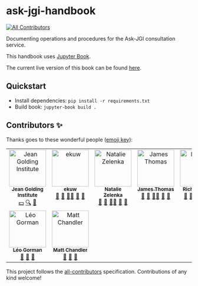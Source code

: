 # ask-jgi-handbook
<!-- ALL-CONTRIBUTORS-BADGE:START - Do not remove or modify this section -->
[![All Contributors](https://img.shields.io/badge/all_contributors-7-orange.svg?style=flat-square)](#contributors-)
<!-- ALL-CONTRIBUTORS-BADGE:END -->
Documenting operations and procedures for the Ask-JGI consultation service.

This handbook uses [Jupyter Book](http://jupyterbook.org/).

The current live version of this book can be found [here](https://jgibristol.github.io/ask-jgi-handbook/pages/intro.html).

## Quickstart 

* Install dependencies: `pip install -r requirements.txt`
* Build book: `jupyter-book build .`

## Contributors ✨

Thanks goes to these wonderful people ([emoji key](https://allcontributors.org/docs/en/emoji-key)):

<!-- ALL-CONTRIBUTORS-LIST:START - Do not remove or modify this section -->
<!-- prettier-ignore-start -->
<!-- markdownlint-disable -->
<table>
  <tbody>
    <tr>
      <td align="center" valign="top" width="20%"><a href="https://www.bristol.ac.uk/golding/"><img src="https://avatars.githubusercontent.com/u/45198316?v=4?s=100" width="100px;" alt="Jean Golding Institute"/><br /><sub><b>Jean Golding Institute</b></sub></a><br /><a href="#financial-jgibristol" title="Financial">💵</a> <a href="#fundingFinding-jgibristol" title="Funding Finding">🔍</a> <a href="#ideas-jgibristol" title="Ideas, Planning, & Feedback">🤔</a></td>
      <td align="center" valign="top" width="20%"><a href="https://github.com/ekuw"><img src="https://avatars.githubusercontent.com/u/76116294?v=4?s=100" width="100px;" alt="ekuw"/><br /><sub><b>ekuw</b></sub></a><br /><a href="#ideas-ekuw" title="Ideas, Planning, & Feedback">🤔</a> <a href="https://github.com/JGIBristol/ask-jgi-handbook/commits?author=ekuw" title="Documentation">📖</a> <a href="#mentoring-ekuw" title="Mentoring">🧑‍🏫</a> <a href="#projectManagement-ekuw" title="Project Management">📆</a> <a href="#maintenance-ekuw" title="Maintenance">🚧</a></td>
      <td align="center" valign="top" width="20%"><a href="https://github.com/NatalieZelenka"><img src="https://avatars.githubusercontent.com/u/17617308?v=4?s=100" width="100px;" alt="Natalie Zelenka"/><br /><sub><b>Natalie Zelenka</b></sub></a><br /><a href="#ideas-NatalieZelenka" title="Ideas, Planning, & Feedback">🤔</a> <a href="https://github.com/JGIBristol/ask-jgi-handbook/commits?author=NatalieZelenka" title="Documentation">📖</a> <a href="#mentoring-NatalieZelenka" title="Mentoring">🧑‍🏫</a> <a href="#projectManagement-NatalieZelenka" title="Project Management">📆</a> <a href="#maintenance-NatalieZelenka" title="Maintenance">🚧</a></td>
      <td align="center" valign="top" width="20%"><a href="https://github.com/jatonline"><img src="https://avatars.githubusercontent.com/u/48878399?v=4?s=100" width="100px;" alt="James Thomas"/><br /><sub><b>James Thomas</b></sub></a><br /><a href="#ideas-jatonline" title="Ideas, Planning, & Feedback">🤔</a> <a href="https://github.com/JGIBristol/ask-jgi-handbook/commits?author=jatonline" title="Documentation">📖</a> <a href="#mentoring-jatonline" title="Mentoring">🧑‍🏫</a> <a href="#projectManagement-jatonline" title="Project Management">📆</a> <a href="#maintenance-jatonline" title="Maintenance">🚧</a></td>
      <td align="center" valign="top" width="20%"><a href="https://github.com/richard-lane"><img src="https://avatars.githubusercontent.com/u/56296326?v=4?s=100" width="100px;" alt="Richard Lane"/><br /><sub><b>Richard Lane</b></sub></a><br /><a href="#ideas-richard-lane" title="Ideas, Planning, & Feedback">🤔</a> <a href="https://github.com/JGIBristol/ask-jgi-handbook/commits?author=richard-lane" title="Documentation">📖</a> <a href="#mentoring-richard-lane" title="Mentoring">🧑‍🏫</a> <a href="#projectManagement-richard-lane" title="Project Management">📆</a> <a href="#maintenance-richard-lane" title="Maintenance">🚧</a></td>
    </tr>
    <tr>
      <td align="center" valign="top" width="20%"><a href="https://www.turing.ac.uk/people/doctoral-students/leo-gorman"><img src="https://avatars.githubusercontent.com/u/55786252?v=4?s=100" width="100px;" alt="Léo Gorman"/><br /><sub><b>Léo Gorman</b></sub></a><br /><a href="https://github.com/JGIBristol/ask-jgi-handbook/commits?author=l-gorman" title="Documentation">📖</a> <a href="#maintenance-l-gorman" title="Maintenance">🚧</a> <a href="#ideas-l-gorman" title="Ideas, Planning, & Feedback">🤔</a></td>
      <td align="center" valign="top" width="20%"><a href="https://github.com/mgchandler"><img src="https://avatars.githubusercontent.com/u/72458692?v=4?s=100" width="100px;" alt="Matt Chandler"/><br /><sub><b>Matt Chandler</b></sub></a><br /><a href="https://github.com/JGIBristol/ask-jgi-handbook/commits?author=mgchandler" title="Documentation">📖</a> <a href="#maintenance-mgchandler" title="Maintenance">🚧</a> <a href="#ideas-mgchandler" title="Ideas, Planning, & Feedback">🤔</a></td>
    </tr>
  </tbody>
</table>

<!-- markdownlint-restore -->
<!-- prettier-ignore-end -->

<!-- ALL-CONTRIBUTORS-LIST:END -->

This project follows the [all-contributors](https://github.com/all-contributors/all-contributors) specification. Contributions of any kind welcome!
